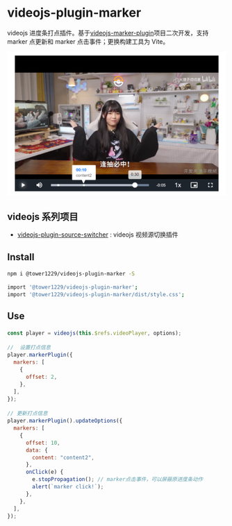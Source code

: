 # videojs-plugin-marker

videojs 进度条打点插件。基于[videojs-marker-plugin]()项目二次开发，支持 marker 点更新和 marker 点击事件；更换构建工具为 Vite。

![preivew](public/img/album.png)

## videojs 系列项目

- [videojs-plugin-source-switcher](https://github.com/tower1229/videojs-plugin-source-switcher) : videojs 视频源切换插件

## Install

```bash
npm i @tower1229/videojs-plugin-marker -S
```

```bash
import '@tower1229/videojs-plugin-marker';
import '@tower1229/videojs-plugin-marker/dist/style.css';

```

## Use

```js
const player = videojs(this.$refs.videoPlayer, options);

//  设置打点信息
player.markerPlugin({
  markers: [
    {
      offset: 2,
    },
  ],
});

// 更新打点信息
player.markerPlugin().updateOptions({
  markers: [
    {
      offset: 10,
      data: {
        content: "content2",
      },
      onClick(e) {
        e.stopPropagation(); // marker点击事件，可以屏蔽原进度条动作
        alert(`marker click!`);
      },
    },
  ],
});
```
